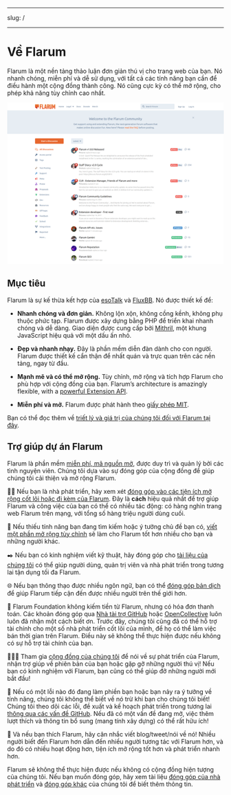 - - -
slug: /
- - -

# Về Flarum

Flarum là một nền tảng thảo luận đơn giản thú vị cho trang web của bạn. Nó nhanh chóng, miễn phí và dễ sử dụng, với tất cả các tính năng bạn cần để điều hành một cộng đồng thành công. Nó cũng cực kỳ có thể mở rộng, cho phép khả năng tùy chỉnh cao nhất.

![Ảnh chụp màn hình Trang chủ Flarum](./assets/home_screenshot.png)

## Mục tiêu

Flarum là sự kế thừa kết hợp của [esoTalk](https://github.com/esotalk/esoTalk) và [FluxBB](https://fluxbb.org). Nó được thiết kế để:

* **Nhanh chóng và đơn giản.** Không lộn xộn, không cồng kềnh, không phụ thuộc phức tạp. Flarum được xây dựng bằng PHP để triển khai nhanh chóng và dễ dàng. Giao diện được cung cấp bởi [Mithril](https://mithril.js.org), một khung JavaScript hiệu quả với một dấu ấn nhỏ.

* **Đẹp và nhanh nhạy.** Đây là phần mềm diễn đàn dành cho con người. Flarum được thiết kế cẩn thận để nhất quán và trực quan trên các nền tảng, ngay từ đầu.

* **Mạnh mẽ và có thể mở rộng.** Tùy chỉnh, mở rộng và tích hợp Flarum cho phù hợp với cộng đồng của bạn. Flarum’s architecture is amazingly flexible, with a [powerful Extension API](./extend/README.md).

* **Miễn phí và mở.** Flarum được phát hành theo [giấy phép MIT](https://github.com/flarum/flarum/blob/master/LICENSE).

Bạn có thể đọc thêm về [triết lý và giá trị của chúng tôi đối với Flarum tại đây](https://discuss.flarum.org/d/28869-flarum-philosophy-and-values).

## Trợ giúp dự án Flarum

Flarum là phần mềm [miễn phí, mã nguồn mở](https://github.com/flarum/core), được duy trì và quản lý bởi các tình nguyện viên. Chúng tôi dựa vào sự đóng góp của cộng đồng để giúp chúng tôi cải thiện và mở rộng Flarum.

🧑‍💻 Nếu bạn là nhà phát triển, hãy xem xét [đóng góp vào các tiện ích mở rộng cốt lõi hoặc đi kèm của Flarum](contributing.md). Đây là **cách** hiệu quả nhất để trợ giúp Flarum và công việc của bạn có thể có nhiều tác động: có hàng nghìn trang web Flarum trên mạng, với tổng số hàng triệu người dùng cuối.

🧩 Nếu thiếu tính năng bạn đang tìm kiếm hoặc ý tưởng chủ đề bạn có, [viết một phần mở rộng tùy chỉnh](extend/README.md) sẽ làm cho Flarum tốt hơn nhiều cho bạn và những người khác.

✒️ Nếu bạn có kinh nghiệm viết kỹ thuật, hãy đóng góp cho [tài liệu của chúng tôi](https://github.com/flarum/docs/issues) có thể giúp người dùng, quản trị viên và nhà phát triển trong tương lai tận dụng tối đa Flarum.

🌐 Nếu bạn thông thạo được nhiều ngôn ngữ, bạn có thể [đóng góp bản dịch](extend/language-packs.md) để giúp Flarum tiếp cận đến được nhiều người trên thế giới hơn.

💸 Flarum Foundation không kiếm tiền từ Flarum, nhưng có hóa đơn thanh toán. Các khoản đóng góp qua [Nhà tài trợ GitHub](https://github.com/sponsors/flarum) hoặc [OpenCollective](https://opencollective.com/flarum) luôn luôn đã nhận một cách biết ơn. Trước đây, chúng tôi cũng đã có thể hỗ trợ tài chính cho một số nhà phát triển cốt lõi của mình, để họ có thể làm việc bán thời gian trên Flarum. Điều này sẽ không thể thực hiện được nếu không có sự hỗ trợ tài chính của bạn.

🧑‍🤝‍🧑 Tham gia [cộng đồng của chúng tôi](https://discuss.flarum.org) để nói về sự phát triển của Flarum, nhận trợ giúp về phiên bản của bạn hoặc gặp gỡ những người thú vị! Nếu bạn có kinh nghiệm với Flarum, bạn cũng có thể giúp đỡ những người mới bắt đầu!

🐛 Nếu có một lỗi nào đó đang làm phiền bạn hoặc bạn nảy ra ý tưởng về tính năng, chúng tôi không thể biết về nó trừ khi bạn cho chúng tôi biết! Chúng tôi theo dõi các lỗi, đề xuất và kế hoạch phát triển trong tương lai [thông qua các vấn đề GitHub](https://github.com/flarum/core/issues). Nếu đã có một vấn đề đang mở, việc thêm lượt thích và thông tin bổ sung (mang tính xây dựng) có thể rất hữu ích!

📣 Và nếu bạn thích Flarum, hãy cân nhắc viết blog/tweet/nói về nó! Nhiều người biết đến Flarum hơn dẫn đến nhiều người tương tác với Flarum hơn, và do đó có nhiều hoạt động hơn, tiện ích mở rộng tốt hơn và phát triển nhanh hơn.

Flarum sẽ không thể thực hiện được nếu không có cộng đồng hiện tượng của chúng tôi. Nếu bạn muốn đóng góp, hãy xem tài liệu [đóng góp của nhà phát triển](contributing.md) và [đóng góp khác](contributing-docs-translations.md) của chúng tôi để biết thêm thông tin.

